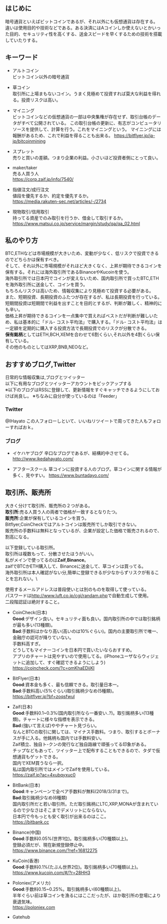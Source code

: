 ## はじめに
暗号通貨といえばビットコインであるが、それ以外にも仮想通貨は存在する。
違いは使用目的や技術などである。ある決済にはAコインしか使えないとかいった目的、セキュリティ性を高くする、送金スピードを早くするための技術を搭載していたりする。

## キーワード
- アルトコイン\
ビットコイン以外の暗号通貨

- 草コイン\
取引所に上場まもないコイン。うまく見極めて投資すれば莫大な利益を得れる。投資リスクは高い。

- マイニング\
ビットコインなどの仮想通貨の一部は中央集権が存在せず、取引台帳のデータがすべて公開されている。
この取引台帳の更新に、有志がコンピュータリソースを提供して、計算を行う。これをマイニングという。
マイニングには報酬があるため、これで利益を得ることも出来る。
<https://bitflyer.jp/ja-jp/bitcoinmining>

- スプレット\
売りと買いの差額。つまり企業の利益。小さいほど投資者側にとって良い。

- maker/taker\
売る人買う人\
<https://corp.zaif.jp/info/7540/>

- 指値注文/成行注文\
値段を優先するか、約定を優先するか。\
<https://media.rakuten-sec.net/articles/-/2734>

- 現物取引/信用取引\
持ってる資産でのみ取引を行うか、借金して取引するか。\
<https://www.matsui.co.jp/service/margin/study/qa/qa_02.html>

## 私のやり方
BTC,ETHなどは市場規模が大きいため、変動が少なく、低リスクで投資できるのでどちらかは保有すべき。\
そして、それ以外に市場規模がそれほど大きくなく、上昇が期待できるコインを保有する。それには海外取引所であるBinanceやKucoinを使う。\
海外取引所では日本円でコインが変えないため、国内取引所で買ったBTC,ETHを海外取引所に送金して、コインを買う。\
もちろんリスクは高いため、情報収集により見極めて投資する必要がある。\
また、短期投資、長期投資のふたつが存在するが、私は長期投資を行っている。短期間投資は短期間で利益を出すことを目的とするが、判断が難しく、精神的にも辛い。\
価格上昇が期待できるコインを一点集中で買えればベストだが判断が難しいため、私は基本的に「ドル- コスト平均法」で購入する。「ドル- コスト平均法」は一定額を定期的に購入する投資方法で長期投資でのリスクが分散できる。\
**保有銘柄**としてはETH,BCH,XEMを合わせて6割くらい,それ以外を4割くらい保有している。\
その他のものとしてはXRP,BNB,NEOなど。

## おすすめブログ,Twitter
日常的な情報収集は,ブログとツイッター\
以下に有用なブログとツイッターアカウントをピックアップする\
※以下のブログはRSSに登録して、更新情報をすぐキャッチできるようにしておけば尚良し。
※ちなみに自分が使っているのは「Feeder」

### Twitter
@IHayato
この人フォローしといて、いいねリツイートで周ってきた人もフォローすればおｋ。

### ブログ

- イケハヤブログ
辛口なブログであるが、結構的中させてる。
<http://www.ikedahayato.com/>

- アフタースクール
草コインに投資する人のブログ。草コインに関する情報が多く、見やすい。
<https://www.buntadayo.com/>


## 取引所、販売所
大きく分けて取引所、販売所の２つがある。\
**取引所**:売る人買う人の両者で価格が一致するとなりたつ。\
**販売所**:企業が保有しているコインを買う。\
Bitflyer,CoinCheckではアルトコインは販売所でしか取引できない。\
販売所の手数料は無料となっているが、企業が設定した価格で販売されるので、割高になる。

以下登録している取引所。\
取引所は複数もって、分散させたほうがいい。\
私がメインで使ってるのは**Zaif**,**Binance**。\
zaifでBTCかETH購入して、Binanceに送金して、草コインは買ってる。\
海外取引所は本人確認がない分,簡単に登録できるが少なからずリスクが有ることを忘れない。\

使用するメールアドレスは普段使いとは別のものを取得して使っている。\
パスワードは<http://www.luft.co.jp/cgi/randam.php>で自動生成して使用。\
二段階認証は絶対すること。

- CoinCheck(日本)\
**Good**:デザイン良い。セキュリティ面も良い。国内取引所の中では取引銘柄が最も多い(13種類)。\
**Bad**:手数料はかなり高い(高いのは10%ぐらい)。国内の主要取引所で唯一、金融庁の認可が降りていない。\
手数料高すぎ。\
どうしてもマイナーコインを日本円で買いたいならおすすめ。\
アプリのチャートは見やすいので使用してる。(iPhoneユーザならウィジェットに追加して、すぐ確認できるようにしよう)\
<https://coincheck.com/?c=omKhaEDijKI>

- BitFlyer(日本)\
**Good**:資本金も多く、最も信頼できる。取引量日本一。\
**Bad**:手数料高い(5%ぐらい)取引銘柄少なめ(5種類)。\
<https://bitflyer.jp?bf=zoqsfwul>

- Zaif(日本)\
**Good**:手数料0.1~0.3%(国内取引所なら一番安い..?)。取引銘柄多い(13種類)。チャートに様々な指標を表示できる。\
**Bad**:(強いて言えば)ややチャート見づらい。\
なんとBTCの取引に関しては、マイナス手数料。つまり、取引するとボーナスが手に入る。他銘柄も国内では手数料安い。\
Zaif積立、独自ト-クンの発行など独自路線で頑張ってる印象がある。\
チップなどもあって、ツイッター上で配布することもできるので、タダで仮想通貨もゲットできる。\
国内でXEM買うなら一択。\
私は国内取引所ではメインでZaifを使用している。\
<https://zaif.jp?ac=4xubqyxuc0>

- BitBank(日本)\
**Good**:キャンペーンで全ペア手数料が無料(2018/3/31まで)。\
**Bad**:取引銘柄少なめ(6種類)\
国内取引所だと若い取引所。ただ取引銘柄にLTC,XRP,MONAが含まれているので少なさはそこまでデメリットにならない。\
日本円で今もっとも安く取引が出来るのはここ。\
<https://bitbank.cc>

- Binance(中国)\
**Good**:手数料0.05%(世界1位)。取引銘柄多い(70種類以上)。\
登録必須だが、現在新規登録停止中。\
<https://www.binance.com/?ref=16812275>

- KuCoin(香港)\
**Good**:手数料0.1%(たぶん世界2位)。取引銘柄多い(70種類以上)。\
<https://www.kucoin.com/#/?r=28HH3>

- Poloniex(アメリカ)\
**Good**:手数料0.15~0.25%。取引銘柄多い(60種類以上)。\
半年ぐらい前は草コインを漁るにはここだったが、ほか取引所の登場により衰退気味。\
<https://poloniex.com>

- Gatehub
